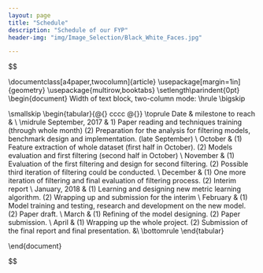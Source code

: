 ```yaml
---
layout: page
title: "Schedule"
description: "Schedule of our FYP"
header-img: "img/Image_Selection/Black_White_Faces.jpg"

---
```


$$

\documentclass[a4paper,twocolumn]{article}
\usepackage[margin=1in]{geometry}
\usepackage{multirow,booktabs}
\setlength\parindent{0pt}
\begin{document}
Width of text block, two-column mode:
\hrule
\bigskip

\smallskip
\begin{tabular}{@{} cccc @{}}
\toprule
Date & milestone to reach & \\
\midrule
September, 2017 & 1) Paper reading and techniques training (through whole month) (2) Preparation for the analysis for filtering models, benchmark design and implementation. (late September) \\
October  & (1) Feature extraction of whole dataset (first half in October). (2) Models evaluation and first filtering (second half in October) \\ 
November & (1) Evaluation of the first filtering and design for second filtering. (2) Possible third iteration of filtering could be conducted. \\
December & (1) One more iteration of filtering and final evaluation of filtering process. (2) Interim report \\
January, 2018 & (1) Learning and designing new metric learning algorithm. (2) Wrapping up and submission for the interim \\
February & (1) Model training and testing, research and development on the new model. (2) Paper draft. \\
March & (1) Refining of the model designing. (2) Paper submission. \\
April & (1) Wrapping up the whole project. (2) Submission of the final report and final presentation. &\\
\bottomrule
\end{tabular}

\end{document}

$$
